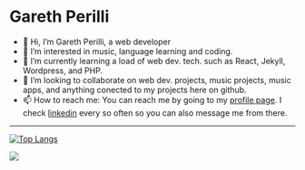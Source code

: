 
# Gareth Perilli

- 👋 Hi, I’m Gareth Perilli, a web developer
- 👀 I’m interested in music, language learning and coding.
- 🌱 I’m currently learning a load of web dev. tech. such as React, Jekyll, Wordpress, and PHP.
- 💞️ I’m looking to collaborate on web dev. projects, music projects, music apps, and anything conected to my projects here on github.
- 📫 How to reach me: You can reach me by going to my [profile page](https://www.gperilli.dev/). I check [linkedin](https://www.linkedin.com/in/garethperilli) every so often so you can also message me from there.

---
[![Top Langs](https://github-readme-stats.vercel.app/api/top-langs/?username=darkemlord&layout=compact)](https://github.com/darkemlord/github-readme-stats)

![](https://komarev.com/ghpvc/?username=gperilli&color=green)


<!---
gperilli/gperilli is a ✨ special ✨ repository because its `README.md` (this file) appears on your GitHub profile.
You can click the Preview link to take a look at your changes.
--->
